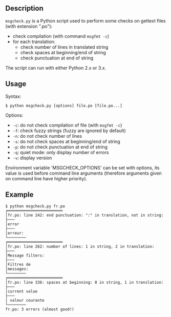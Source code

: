 ## Description

`msgcheck.py` is a Python script used to perform some checks on gettext files
(with extension ".po"):

* check compilation (with command `msgfmt -c`)
* for each translation:
  * check number of lines in translated string
  * check spaces at beginning/end of string
  * check punctuation at end of string

The script can run with either Python 2.x or 3.x.

## Usage

Syntax:

    $ python msgcheck.py [options] file.po [file.po...]

Options:

* `-c`: do not check compilation of file (with `msgfmt -c`)
* `-f`: check fuzzy strings (fuzzy are ignored by default)
* `-n`: do not check number of lines
* `-s`: do not check spaces at beginning/end of string
* `-p`: do not check punctuation at end of string
* `-q`: quiet mode: only display number of errors
* `-v`: display version

Environment variable 'MSGCHECK_OPTIONS' can be set with options, its value is
used before command line arguments (therefore arguments given on command line
have higher priority).

## Example

    $ python msgcheck.py fr.po
    ╒════════════════════════
    │fr.po: line 242: end punctuation: ":" in translation, not in string:
    ├───
    │error
    ├───
    │erreur:
    └────────
    ╒════════════════════════
    │fr.po: line 262: number of lines: 1 in string, 2 in translation:
    ├───
    │Message filters:
    ├───
    │Filtres de
    │messages:
    └────────
    ╒════════════════════════
    │fr.po: line 336: spaces at beginning: 0 in string, 1 in translation:
    ├───
    │current value
    ├───
    │ valeur courante
    └────────
    fr.po: 3 errors (almost good!)
